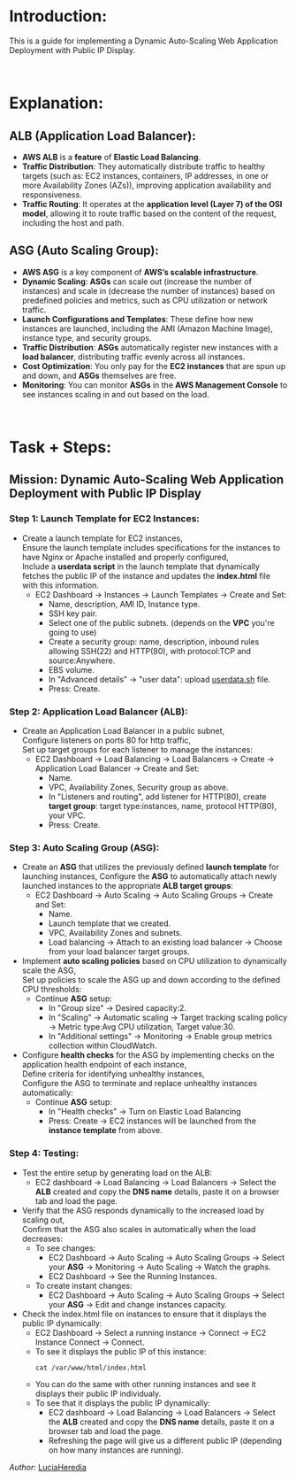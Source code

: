 # Introduction:
 This is a guide for implementing a Dynamic Auto-Scaling Web Application Deployment with Public IP Display.
  
<br/>

# Explanation:
## ALB (Application Load Balancer):
* **AWS ALB** is a **feature** of **Elastic Load Balancing**.
* **Traffic Distribution**: They automatically distribute traffic to healthy targets (such as: EC2 instances, containers, IP addresses, in one or more Availability Zones (AZs)), improving application availability and responsiveness.
* **Traffic Routing**: It operates at the **application level (Layer 7) of the OSI model**, allowing it to route traffic based on the content of the request, including the host and path.

## ASG (Auto Scaling Group):
* **AWS ASG** is a key component of **AWS’s scalable infrastructure**.
* **Dynamic Scaling**: **ASGs** can scale out (increase the number of instances) and scale in (decrease the number of instances) based on predefined policies and metrics, such as CPU utilization or network traffic.
* **Launch Configurations and Templates**: These define how new instances are launched, including the AMI (Amazon Machine Image), instance type, and security groups.
* **Traffic Distribution**: **ASGs** automatically register new instances with a **load balancer**, distributing traffic evenly across all instances.
* **Cost Optimization**: You only pay for the **EC2 instances** that are spun up and down, and **ASGs** themselves are free.
* **Monitoring**: You can monitor **ASGs** in the **AWS Management Console** to see instances scaling in and out based on the load.

<br/>

# Task + Steps:
## Mission: Dynamic Auto-Scaling Web Application Deployment with Public IP Display
### Step 1: Launch Template for EC2 Instances:
* Create a launch template for EC2 instances, <br/>
  Ensure the launch template includes specifications for the instances to have Nginx or Apache installed and properly configured, <br/>
  Include a **userdata script** in the launch template that dynamically fetches the public IP of the instance and updates the **index.html** file with this information.
  - EC2 Dashboard -> Instances -> Launch Templates -> Create and Set:
    - Name, description, AMI ID, Instance type.
    - SSH key pair.
    - Select one of the public subnets. (depends on the **VPC** you're going to use)
    - Create a security group: name, description, inbound rules allowing SSH(22) and HTTP(80), with protocol:TCP and source:Anywhere.
    - EBS volume.
    - In "Advanced details" -> "user data": upload [userdata.sh](https://github.com/LuciaHeredia/aws-ALBandASG/blob/main/userdata.sh) file.
    - Press: Create.
### Step 2: Application Load Balancer (ALB):
* Create an Application Load Balancer in a public subnet, <br/>
  Configure listeners on ports 80 for http traffic, <br/>
  Set up target groups for each listener to manage the instances:
  - EC2 Dashboard -> Load Balancing -> Load Balancers -> Create -> Application Load Balancer -> Create and Set:
    - Name.
    - VPC, Availability Zones, Security group as above.
    - In "Listeners and routing", add listener for HTTP(80), create **target group**: target type:instances, name, protocol HTTP(80), your VPC.
    - Press: Create.
### Step 3: Auto Scaling Group (ASG):
* Create an **ASG** that utilizes the previously defined **launch template** for launching instances,
  Configure the **ASG** to automatically attach newly launched instances to the appropriate **ALB target groups**:
  - EC2 Dashboard -> Auto Scaling -> Auto Scaling Groups -> Create and Set:
    - Name.
    - Launch template that we created.
    - VPC, Availability Zones and subnets.
    - Load balancing -> Attach to an existing load balancer -> Choose from your load balancer target groups.
* Implement **auto scaling policies** based on CPU utilization to dynamically scale the ASG, <br/>
  Set up policies to scale the ASG up and down according to the defined CPU thresholds:
  - Continue **ASG** setup:
    - In "Group size" -> Desired capacity:2.
    - In "Scaling" -> Automatic scaling -> Target tracking scaling policy -> Metric type:Avg CPU utilization, Target value:30.
    - In "Additional settings" -> Monitoring -> Enable group metrics collection within CloudWatch.
* Configure **health checks** for the ASG by implementing checks on the application health endpoint of each instance, <br/>
  Define criteria for identifying unhealthy instances, <br/>
  Configure the ASG to terminate and replace unhealthy instances automatically:
  - Continue **ASG** setup:
    - In "Health checks" -> Turn on Elastic Load Balancing
    - Press: Create -> EC2 instances will be launched from the **instance template** from above.
### Step 4: Testing:
* Test the entire setup by generating load on the ALB:
  - EC2 dashboard -> Load Balancing -> Load Balancers -> Select the **ALB** created and copy the **DNS name** details, paste it on a browser tab and load the page.
* Verify that the ASG responds dynamically to the increased load by scaling out, <br/>
  Confirm that the ASG also scales in automatically when the load decreases:
  - To see changes:
    - EC2 Dashboard -> Auto Scaling -> Auto Scaling Groups -> Select your **ASG** -> Monitoring -> Auto Scaling -> Watch the graphs.
    - EC2 Dashboard -> See the Running Instances.
  - To create instant changes:
    - EC2 Dashboard -> Auto Scaling -> Auto Scaling Groups -> Select your **ASG** -> Edit and change instances capacity.
* Check the index.html file on instances to ensure that it displays the public IP dynamically:
  - EC2 Dashboard -> Select a running instance -> Connect -> EC2 Instance Connect -> Connect.
  - To see it displays the public IP of this instance:
    ```
    cat /var/www/html/index.html
    ```
  - You can do the same with other running instances and see it displays their public IP individualy.
  - To see that it displays the public IP dynamically:
    - EC2 dashboard -> Load Balancing -> Load Balancers -> Select the **ALB** created and copy the **DNS name** details, paste it on a browser tab and load the page.
    - Refreshing the page will give us a different public IP (depending on how many instances are running).


*Author*: [LuciaHeredia](https://github.com/LuciaHeredia)

